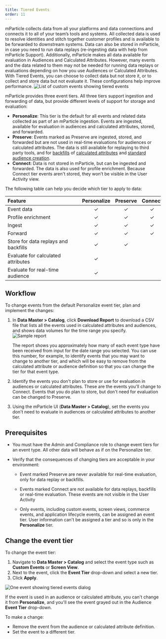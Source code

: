 ```yaml
---
title: Tiered Events
order: 11
---
```


mParticle collects data from all your platforms and data connections and connects it to all of your team’s tools and systems. All collected data is used to resolve identities and stitch together customer profiles and is available to be forwarded to downstream systems. Data can also be stored in mParticle, in case you need to run data replays (re-ingesting data with help from mParticle Support). Additionally, mParticle makes all data available for evaluation in Audiences and Calculated Attributes. However, many events and the data related to them may not be needed for running data replays or evaluations depending on how you use Audiences or Calculated Attributes. With Tiered Events, you can choose to collect data but not store it, or to collect and store data but not evaluate it. These configurations help improve performance.
![List of custom events showing tiered events](/images/tiered-events/tiered-events-overview.png)

mParticle provides three event tiers. All three tiers support ingestion and forwarding of data, but provide different levels of support for storage and evaluation: 

* **Personalize**: This tier is the default for all events and related data collected as part of an mParticle ingestion. Events are ingested, available for evaluation in audiences and calculated attributes, stored, and forwarded.
* **Preserve**: Events marked as Preserve are ingested, stored, and forwarded but are not used in real-time evaluations for audiences or calculated attributes. The data is still available for replaying to third party tools, and for [backfills](/developers/server/http/#v2bulkeventshistorical) of [calculated attributes](/guides/platform-guide/calculated-attributes/overview/) and [standard audience creation](/guides/platform-guide/audiences/standard/).
* **Connect**: Data is not stored in mParticle, but can be ingested and forwarded. The data is also used  for profile enrichment. Because Connect tier events aren't stored, they won’t be visible in the User Activity view.

The following table can help you decide which tier to apply to data:

| <div style="width:225px">Feature</div> | Personalize | Preserve | Connect | | | |
| :--------------------------------- | :---------: | :------: | :-----: | :-: |:-: | :-: |
| Event data | &check; | &check; | &check; | | | |
| Profile enrichment | &check; | &check; | &check; | | | |
| Ingest | &check; | &check; | &check; | | | |
| Forward | &check; | &check; | &check; | | | |
| Store for data replays and backfills | &check; | &check; |  | | | |
| Evaluate for calculated attributes | &check; |  |  | | | |
| Evaluate for real-time audience | &check; | | | | | |

## Workflow

To change events from the default Personalize event tier, plan and implement the changes:

1. In **Data Master > Catalog**, click **Download Report** to download a CSV file that lists all the events used in calculated attributes and audiences, and shows data volumes for the time range you specify. 
    ![Sample report](/images/tiered-events/report.png)

    The report shows you approximately how many of each event type have been received from input for the date range you selected. You can use this number, for example, to identify events that you may want to change to another tier, and which will be easy to remove from the calculated attribute or audience definition so that you can change the tier for that event type.
2. Identify the events you don't plan to store or use for evaluation in audiences or calculated attributes. These are the events you'll change to Connect. Events that you do plan to store, but don't need for evaluation can be changed to Preserve.
3. Using the mParticle UI (**Data Master > Catalog**), set the events you don't need to evaluate in audiences or calculated attributes to another tier.

## Prerequisites

* You must have the Admin and Compliance role to change event tiers for an event type. All other data will behave as if on the Personalize tier.

* Verify that the consequences of changing tiers are acceptable in your environment:

  * Event marked Preserve are never available for real-time evaluation, only for data replay or backfills.
  
  * Events marked Connect are not available for data replays, backfills or real-time evaluation. These events are not visible in the User Activity 

  * Only events, including custom events, screen views, commerce events, and application lifecycle events, can be assigned an event tier. User information can't be assigned a tier and so is only in the **Personalize** tier.

## Change the event tier

To change the event tier:

1. Navigate to **Data Master > Catalog** and select the event type such as **Custom Events** or **Screen View**.
2. Next to the event, click the **Event Tier** drop-down and select a new tier.
3. Click **Apply**.

![One event showing tiered events dialog](/images/tiered-events/tiered-events-detail.png)

<aside>If the event is used in an audience or calculated attribute, you can't change it from <b>Personalize</b>, and you'll see the event grayed out in the Audience <b>Event Tier</b> drop-down. 

To make a change:
<ul>
    <li>Remove the event from the audience or calculated attribute definition.</li>
    <li>Set the event to a different tier.</li>
</ul>
</aside>
